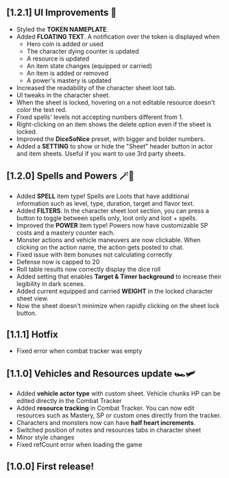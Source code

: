 ## [1.2.1] UI Improvements 📖
- Styled the **TOKEN NAMEPLATE**.
- Added **FLOATING TEXT**. A notification over the token is displayed when
  - Hero coin is added or used
  - The character dying counter is updated
  - A resource is updated
  - An item state changes (equipped or carried)
  - An item is added or removed
  - A power's mastery is updated
- Increased the readability of the character sheet loot tab.
- UI tweaks in the character sheet.
- When the sheet is locked, hovering on a not editable resource doesn't color the text red.
- Fixed spells' levels not accepting numbers different from 1.
- Right-clicking on an item shows the delete option even if the sheet is locked.
- Improved the **DiceSoNice** preset, with bigger and bolder numbers.
- Added a **SETTING** to show or hide the "Sheet" header button in actor and item sheets. Useful if you want to use 3rd party sheets.


## [1.2.0] Spells and Powers 🪄🦸
- Added **SPELL** item type! Spells are Loots that have additional information such as level, type, duration, target and flavor text.
- Added **FILTERS**. In the character sheet loot section, you can press a button to toggle between spells only, loot only and loot + spells.
- Improved the **POWER** item type! Powers now have customizable SP costs and a mastery counter each.
- Monster actions and vehicle maneuvers are now clickable. When clicking on the action name, the action gets posted to chat.
- Fixed issue with item bonuses not calculating correctly
- Defense now is capped to 20
- Roll table results now correctly display the dice roll
- Added setting that enables **Target & Timer background** to increase their legibility in dark scenes.
- Added current equipped and carried **WEIGHT** in the locked character sheet view.
- Now the sheet doesn't minimize when rapidly clicking on the sheet lock button.

## [1.1.1] Hotfix
- Fixed error when combat tracker was empty

## [1.1.0] Vehicles and Resources update 🏎️🛩️
- Added **vehicle actor type** with custom sheet. Vehicle chunks HP can be edited directly in the Combat Tracker
- Added **resource tracking** in Combat Tracker. You can now edit resources such as Mastery, SP or custom ones directly from the tracker.
- Characters and monsters now can have **half heart increments**.
- Switched position of notes and resources tabs in character sheet
- Minor style changes
- Fixed refCount error when loading the game

## [1.0.0] First release!
